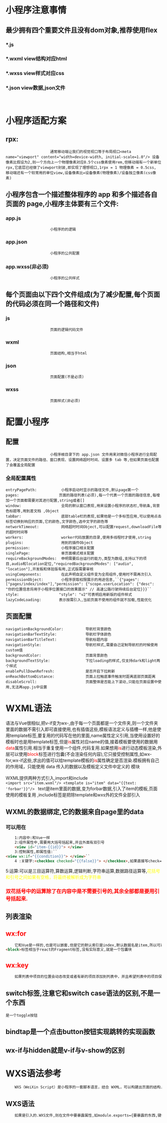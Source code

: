 # 小程序注意事情
## 最少拥有四个重要文件且没有dom对象,推荐使用flex
### *.js 
### *.wxml view结构对应html 
### *.wxss view样式对应css
### *.json view数据,json文件           
<br/>

# 小程序适配方案
## rpx:                   
                        通常移动端让我们的视觉视口等于布局视口<meta name="viewport" content="width=device-width, initial-scale=1.0"/> 设备像素比假设为2,则一个方向上一个物理像素对应0.5个css像素使用rem,但移动端有一个新单位rpx,它底层已经做了viewport封装,即实现了理想视口,1rpx = 1 物理像素 = 0.5css, 移动端还有一个较常用的单位view,设备像素比=设备像素(物理像素)/设备独立像素(css像素)
## 小程序包含一个描述整体程序的 app 和多个描述各自页面的 page,小程序主体要有三个文件:                    
###  app.js 
                        小程序的的逻辑
### app.json
                        小程序的公共配置
###   app.wxss(非必须)
                        小程序的公共样式

## 每个页面由以下四个文件组成(为了减少配置,每个页面的代码必须在同一个路径和文件)
### js
                        页面的逻辑代码文件
### wxml
                        页面结构,相当于html
### json
                        页面配置(不是必须)
### wxss
                        页面样式(非必须)

# 配置小程序
## 配置
                        小程序根目录下的 app.json 文件用来对微信小程序进行全局配置，决定页面文件的路径、窗口表现、设置网络超时时间、设置多 tab 等,但如果页面也配置了会覆盖全局配置
### 全局配置属性
    entryPagePath:           小程序启动时显示的路径文件,默认page第一个  
    pages:                  页面的路径列表(必须),每一个代表一个页面的路径信息,每增加一个页面都需要对其进行配置,string或者[]  
    window:                  全局的默认窗口表现,用来设置小程序的状态栏,导航条,背景色标题等,用到差文档 ,Object  
    tabBar:                  底部table栏的表现,如果他是一个多标签应用,可以使用点击标签切换到响应的页面,它的颜色,文字颜色,选中文字的颜色等    
    networkTimeout:          网络超时时间Object,可以配置request,downloadFile等的超时时间等  
    workers:                 worker代码放置的目录,使用多线程时才使用,string  
    plugins:                 用到的插件Object  
    permission:              小程序接口相关配置  
    singlePage:              单页面模式相关配置  
    requireBackgroundModes:  申明需要后台运行的能力,类型为数组,支持以下的项目,audio和location定位,"requiredBackgroundModes": ["audio", "location"],开发板和体验版有用,正式版需要审核  
    usingComponents:         在此声明自定义组件变为全局组件,使用时不需再次引入  
    permissionObject:        小程序获取权限展示的用途信息,``{"pages": ["pages/index/index"],"permission": {"scope.userLocation": {"desc": "你的位置信息将用于小程序位置接口的效果展示" // 高速公路行驶持续后台定位}}}``  
    style:                  "style": "v2"可表明启用新版的组件样式  
    lazyCodeLoading:        表示按需引入,当前页面不使用的组件就不加载,性能优化  
## 页面配置  
    navigationBackgroundColor:          导航栏背景颜色  
    navigationBarTextStyle:             导航栏字体颜色  
    navigationBarTitleText:             导航标题内容  
    navigationStyle:                    导航栏样式,需要自己定制导航栏的时候使用custom值  
    backgroundColor:                    页面背景颜色  
    backgroundTextStyle:                下拉loading的样式,仅支持dark和light两个样式  
    enablePullDownRefresh:              是否开启下拉刷新  
    onReachBottomDistance:              页面上拉触底事件触发时距离底部页面距离  
    disableScroll:                      页面整体是否能上下滚动,只能在页面设置中使用,无法再app.js中设置  
# WXML语法
语法与Vue很相似,把v-if变为wx-,由于每一个页面都是一个文件夹,则一个文件夹里面的数据不需引入即可直接使用,也有插值这些,模板语法定义与插槽一样,他是使用template标签,要复用的代码写在他的里面,name属性定义引用,当使用设置好的模板时也是用template标签,但是<span style="color:red">is</span>属性对应name的值,接着模板要使用的数据用<span style="color:red">data</span>属性引用.相当于重复使用一个组件,代码复用.如果想用<span style="color:red">is</span>进行动态模板渲染,外层可以使用<span style="color:red">block</span>标签进行包囊(不会渲染任何内容),它只接受控制属性,如wx-for,wx-if这些,求出的值可以给template模板的<span style="color:red">is</span>属性确定是否渲染.模板拥有自己的作用域，只能使用 data 传入的数据以及模板定义文件中定义的 <wxs /> 模块  
<br/>
WXML提供两种方式引入,import和include  
``<import src="item.wxml"/>
<template is="item" data="{{text: 'forbar'}}"/>
``
text是item里面的数据,变为forbar数据,引入了item的模板,页面使用的模板复用  ,include标签是把除template和wxs外的文件全部引入  

## WXML的数据绑定,它的数据来自page里的data
### 可以用在
```html
    1:内容中:和Vue一样  
    2:组件属性中,需要用大括号括起来,并且外面有双引号
    <view id="item-{{id}}"> </view>
    3:控制属性,即属性值:``
<view wx:if="{{condition}}"> </view>``  
    4 :关键字:<checkbox checked="{{false}}"> </checkbox>,如果直接写check="false",他只是一个字符串  
```
5:运算:可以是三目运算符,算数运算,逻辑判断,字符串运算,数据路径运算等,<span style="color:yellow">花括号和引号之间如果有空格，将最终被解析成为字符串 </span>
### <span style="color:red">双花括号中的运算除了在内容中是不需要引号的,其余全部都是要用引号括起来.</span>
## 列表渲染
## <span style="color:red">wx:for</span>
```html
    它和Vue是一样的,也是可以嵌套,但是它的默认索引是index,默认数据名是item,所以可以直接写<view wx:for="{{array}}">{{index}}: {{item.message}}</view>,想更改可以命名可以使用``<view wx:for="{{array}}" wx:for-index="idx" wx:for-item="itemName">来改默认名字  
<block>标签相当于react的Fragment标签,没有实际意义,就是一个包囊块
```  
## <span style="color:red">wx:key</span>
```html
    如果列表中项目的位置会动态改变或者有新的项目添加到列表中，并且希望列表中的项目保持自己的特征和状态（如 input 中的输入内容，switch 的选中状态），需要使用 wx:key 来指定列表中项目的<span style="color:red">唯一的标识符。</span>,它的值只能是字符串(字符串的话必须是item里面的属性)或者保留关键字 *this(代表在 for 循环中的 item 本身，这种表示需要 item 本身是一个唯一的字符串或者数字),有key可以使他们数据改变时,框架会让他们重新排序而不是重新渲染,在获取键的值时,可以直接双引号括起来,相当于结构一样,可以直接获取item里面的属性值``<switch wx:for="{{objectArray}}" wx:key="unique"> {{item.id}} </switch>相当于{{item.unique}}
```  
## switch标签,注意它和switch case语法的区别,不是一个东西 
    是一个toggle按钮  
## bindtap是一个点击button按钮实现跳转的实现函数  
## wx-if与hidden就是v-if与v-show的区别  

# WXS语法参考  
```html
    WXS（WeiXin Script）是小程序的一套脚本语言，结合 WXML，可以构建出页面的结构.WXS 与 JavaScript 是不同的语言，有自己的语法，并不和 JavaScript 一致,WXS 代码可以编写在 wxml 文件中的 <wxs> 标签内，或以 .wxs 为后缀名的文件内
```
## WXS语法
```html  
    如果是引入的.WXS文件,则在文件中要暴露属性,如module.exports={要暴露的东西,键值对模式},然后引入的时候要<wxs src="相对路径" module="要给这些数据重命名"/>  ~~~如果不是引入外部的.wxs文件,只是在wxml中书写wxs标签,则这样写<wxs module="给他命名">书写的内容,也要module.expoets = {暴露的属性,键值对模式}</wxs>.如果想在.wxs文件中引入wxs文件,使用require引入,const name = require('相对路径'),注意::,<wxs> 模块只能在定义模块的 WXML 文件中被访问到。使用 <include> 或 <import> 时，<wxs> 模块不会被引入到对应的 WXML 文件中。<template> 标签中，只能使用定义该 <template> 的 WXML 文件中定义的 <wxs> 模块,wxs里面的数据类型比js少了null,undefined和symbol,wxs里面的for循环语法与js的是一样的,但是标签里面的for循环不一样,注意  
```








